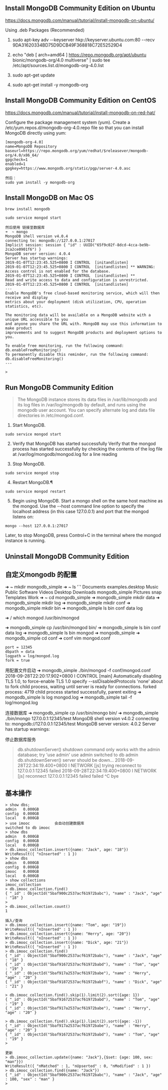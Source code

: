 ## Install MongoDB Community Edition on Ubuntu
https://docs.mongodb.com/manual/tutorial/install-mongodb-on-ubuntu/

Using .deb Packages (Recommended)
1. sudo apt-key adv --keyserver hkp://keyserver.ubuntu.com:80 --recv 9DA31620334BD75D9DCB49F368818C72E52529D4

2. echo "deb [ arch=amd64 ] https://repo.mongodb.org/apt/ubuntu bionic/mongodb-org/4.0 multiverse" | sudo tee /etc/apt/sources.list.d/mongodb-org-4.0.list

3. sudo apt-get update

4. sudo apt-get install -y mongodb-org

## Install MongoDB Community Edition on CentOS
https://docs.mongodb.com/manual/tutorial/install-mongodb-on-red-hat/

Configure the package management system (yum).
Create a /etc/yum.repos.d/mongodb-org-4.0.repo file so that you can install MongoDB directly using yum:
```
[mongodb-org-4.0]
name=MongoDB Repository
baseurl=https://repo.mongodb.org/yum/redhat/$releasever/mongodb-org/4.0/x86_64/
gpgcheck=1
enabled=1
gpgkey=https://www.mongodb.org/static/pgp/server-4.0.asc

然后：
sudo yum install -y mongodb-org
```

## Install MongoDB on Mac OS
```
brew install mongodb

sudo service mongod start

然后使用 链接至数据库
➜  ~ mongo
MongoDB shell version v4.0.4
connecting to: mongodb://127.0.0.1:27017
Implicit session: session { "id" : UUID("65f9c02f-8dcd-4cca-be9b-2ca2ce0901f6") }
MongoDB server version: 4.0.4
Server has startup warnings:
2019-01-07T12:23:45.525+0800 I CONTROL  [initandlisten]
2019-01-07T12:23:45.525+0800 I CONTROL  [initandlisten] ** WARNING: Access control is not enabled for the database.
2019-01-07T12:23:45.525+0800 I CONTROL  [initandlisten] **          Read and write access to data and configuration is unrestricted.
2019-01-07T12:23:45.525+0800 I CONTROL  [initandlisten]
---
Enable MongoDB's free cloud-based monitoring service, which will then receive and display
metrics about your deployment (disk utilization, CPU, operation statistics, etc).

The monitoring data will be available on a MongoDB website with a unique URL accessible to you
and anyone you share the URL with. MongoDB may use this information to make product
improvements and to suggest MongoDB products and deployment options to you.

To enable free monitoring, run the following command: db.enableFreeMonitoring()
To permanently disable this reminder, run the following command: db.disableFreeMonitoring()
---

>
```

## Run MongoDB Community Edition
> The MongoDB instance stores its data files in /var/lib/mongodb and its log files in /var/log/mongodb by default,
and runs using the mongodb user account.
You can specify alternate log and data file directories in /etc/mongod.conf.

1. Start MongoDB.
```
sudo service mongod start
```

2. Verify that MongoDB has started successfully
Verify that the mongod process has started successfully by checking
the contents of the log file at /var/log/mongodb/mongod.log for a line reading

3. Stop MongoDB.
```
sudo service mongod stop
```

4. Restart MongoDB.¶
```
sudo service mongod restart
```

5. Begin using MongoDB.
Start a mongo shell on the same host machine as the mongod. Use the --host command line option to specify the localhost address
(in this case 127.0.0.1) and port that the mongod listens on:
```
mongo --host 127.0.0.1:27017
```
Later, to stop MongoDB, press Control+C in the terminal where the mongod instance is running.

## Uninstall MongoDB Community Edition

## 自定义mongodb 的配置
➜  ~ mkdir mongodb_simple
➜  ~ ls
'`'        Documents   examples.desktop   Music      Public   Software    Videos
 Desktop   Downloads   mongodb_simple     Pictures   snap     Templates   Work
➜  ~ cd mongodb_simple
➜  mongodb_simple mkdir data
➜  mongodb_simple mkdir log
➜  mongodb_simple mkdir conf
➜  mongodb_simple mkdir bin
➜  mongodb_simple ls
bin  conf  data  log

➜  / which mongod
/usr/bin/mongod

➜  mongodb_simple cp /usr/bin/mongod bin/
➜  mongodb_simple ls
bin  conf  data  log
➜  mongodb_simple ls bin
mongod
➜  mongodb_simple
➜  mongodb_simple cd conf
➜  conf vim mongod.conf
```
port = 12345
dbpath = data
logpath = log/mongod.log
fork = true
```

用配置文件启动
➜  mongodb_simple ./bin/mongod -f conf/mongod.conf
2018-09-28T22:20:17.902+0800 I CONTROL  [main] Automatically disabling TLS 1.0, to force-enable TLS 1.0 specify --sslDisabledProtocols 'none'
about to fork child process, waiting until server is ready for connections.
forked process: 4719
child process started successfully, parent exiting
➜  mongodb_simple ls log
mongod.log
➜  mongodb_simple tail -f log/mongod.log

连接数据库
➜  mongodb_simple cp /usr/bin/mongo bin/
➜  mongodb_simple ./bin/mongo 127.0.0.1:12345/test
MongoDB shell version v4.0.2
connecting to: mongodb://127.0.0.1:12345/test
MongoDB server version: 4.0.2
Server has startup warnings:

>

停止数据库服务
> db.shutdownServer()
shutdown command only works with the admin database; try 'use admin'
> use admin
switched to db admin
> db.shutdownServer()
server should be down...
2018-09-28T22:34:19.400+0800 I NETWORK  [js] trying reconnect to 127.0.0.1:12345 failed
2018-09-28T22:34:19.400+0800 I NETWORK  [js] reconnect 127.0.0.1:12345 failed failed
> ^C
bye

## 基本操作
```
> show dbs;
admin   0.000GB
config  0.000GB
local   0.000GB
> use imooc           会自动创建数据库
switched to db imooc
> show dbs
admin   0.000GB
config  0.000GB
local   0.000GB
> db.imooc_collection.insert({name: "Jack", age: "18"})
WriteResult({ "nInserted" : 1 })
> show dbs
admin   0.000GB
config  0.000GB
imooc   0.000GB
local   0.000GB
> show collections
imooc_collection
> db.imooc_collection.find()
{ "_id" : ObjectId("5baf900c2537acf61972babc"), "name" : "Jack", "age" : "18" }
>
> db.imooc_collection.count()
1

插入/查询
> db.imooc_collection.insert({name: "Tom", age: "19"})
WriteResult({ "nInserted" : 1 })
> db.imooc_collection.insert({name: "Herry", age: "20"})
WriteResult({ "nInserted" : 1 })
> db.imooc_collection.insert({name: "Dick", age: "21"})
WriteResult({ "nInserted" : 1 })
> db.imooc_collection.find()
{ "_id" : ObjectId("5baf900c2537acf61972babc"), "name" : "Jack", "age" : "18" }
{ "_id" : ObjectId("5baf91672537acf61972babd"), "name" : "Tom", "age" : "19" }
{ "_id" : ObjectId("5baf917a2537acf61972babe"), "name" : "Herry", "age" : "20" }
{ "_id" : ObjectId("5baf91872537acf61972babf"), "name" : "Dick", "age" : "21" }

> db.imooc_collection.find().skip(1).limit(2).sort({age: 1})
{ "_id" : ObjectId("5baf91672537acf61972babd"), "name" : "Tom", "age" : "19" }
{ "_id" : ObjectId("5baf917a2537acf61972babe"), "name" : "Herry", "age" : "20" }

> db.imooc_collection.find().skip(1).limit(2).sort({age: -1})
{ "_id" : ObjectId("5baf917a2537acf61972babe"), "name" : "Herry", "age" : "20" }
{ "_id" : ObjectId("5baf91672537acf61972babd"), "name" : "Tom", "age" : "19" }
>

更新
> db.imooc_collection.update({name: "Jack"},{$set: {age: 100, sex: "man"}})
WriteResult({ "nMatched" : 1, "nUpserted" : 0, "nModified" : 1 })
> db.imooc_collection.find({name: "Jack"})
{ "_id" : ObjectId("5baf900c2537acf61972babc"), "name" : "Jack", "age" : 100, "sex" : "man" }
>

```

